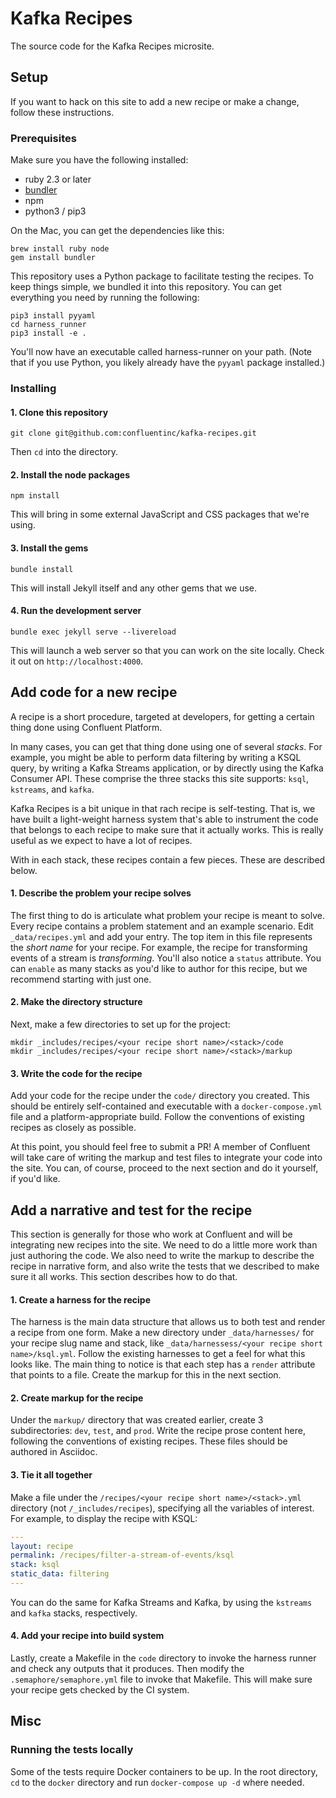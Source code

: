 # Kafka Recipes

The source code for the Kafka Recipes microsite.

## Setup

If you want to hack on this site to add a new recipe or make a change, follow these instructions.

### Prerequisites

Make sure you have the following installed:

- ruby 2.3 or later
- [bundler](https://bundler.io/)
- npm
- python3 / pip3

On the Mac, you can get the dependencies like this:

```
brew install ruby node
gem install bundler
```

This repository uses a Python package to facilitate testing the recipes. To keep things simple, we bundled it into this repository. You can get everything you need by running the following:

```
pip3 install pyyaml
cd harness_runner
pip3 install -e .
```

You'll now have an executable called harness-runner on your path. (Note that if you use Python, you likely already have the `pyyaml` package installed.)

### Installing

#### 1. Clone this repository

```
git clone git@github.com:confluentinc/kafka-recipes.git
```

Then `cd` into the directory.

#### 2. Install the node packages

```
npm install
```

This will bring in some external JavaScript and CSS packages that we're using.

#### 3. Install the gems

```
bundle install
```

This will install Jekyll itself and any other gems that we use.

#### 4. Run the development server

```
bundle exec jekyll serve --livereload
```

This will launch a web server so that you can work on the site locally. Check it out on `http://localhost:4000`.

## Add code for a new recipe

A recipe is a short procedure, targeted at developers, for getting a certain thing done using Confluent Platform.

In many cases, you can get that thing done using one of several _stacks_. For example, you might be able to perform data filtering by writing a KSQL query, by writing a Kafka Streams application, or by directly using the Kafka Consumer API. These comprise the three stacks this site supports: `ksql`, `kstreams`, and `kafka`.

Kafka Recipes is a bit unique in that rach recipe is self-testing. That is, we have built a light-weight harness system that's able to instrument the code that belongs to each recipe to make sure that it actually works. This is really useful as we expect to have a lot of recipes.

With in each stack, these recipes contain a few pieces. These are described below.

#### 1. Describe the problem your recipe solves

The first thing to do is articulate what problem your recipe is meant to solve. Every recipe contains a problem statement and an example scenario. Edit `_data/recipes.yml` and add your entry. The top item in this file represents the _short name_ for your recipe. For example, the recipe for transforming events of a stream is _transforming_. You'll also notice a `status` attribute. You can `enable` as many stacks as you'd like to author for this recipe, but we recommend starting with just one.

#### 2. Make the directory structure

Next, make a few directories to set up for the project:

```
mkdir _includes/recipes/<your recipe short name>/<stack>/code
mkdir _includes/recipes/<your recipe short name>/<stack>/markup
```

#### 3. Write the code for the recipe

Add your code for the recipe under the `code/` directory you created. This should be entirely self-contained and executable with a `docker-compose.yml` file and a platform-appropriate build. Follow the conventions of existing recipes as closely as possible.

At this point, you should feel free to submit a PR! A member of Confluent will take care of writing the markup and test files to integrate your code into the site. You can, of course, proceed to the next section and do it yourself, if you'd like.


## Add a narrative and test for the recipe

This section is generally for those who work at Confluent and will be integrating new recipes into the site. We need to do a little more work than just authoring the code. We also need to write the markup to describe the recipe in narrative form, and also write the tests that we described to make sure it all works. This section describes how to do that.

#### 1. Create a harness for the recipe

The harness is the main data structure that allows us to both test and render a recipe from one form. Make a new directory under `_data/harnesses/` for your recipe slug name and stack, like `_data/harnessess/<your recipe short name>/ksql.yml`. Follow the existing harnesses to get a feel for what this looks like. The main thing to notice is that each step has a `render` attribute that points to a file. Create the markup for this in the next section.

#### 2. Create markup for the recipe

Under the `markup/` directory that was created earlier, create 3 subdirectories: `dev`, `test`, and `prod`. Write the recipe prose content here, following the conventions of existing recipes. These files should be authored in Asciidoc.

#### 3. Tie it all together

Make a file under the `/recipes/<your recipe short name>/<stack>.yml` directory (not `/_includes/recipes`), specifying all the variables of interest. For example, to display the recipe with KSQL:

```yml
---
layout: recipe
permalink: /recipes/filter-a-stream-of-events/ksql
stack: ksql
static_data: filtering
---
```

You can do the same for Kafka Streams and Kafka, by using the `kstreams` and `kafka` stacks, respectively.

#### 4. Add your recipe into build system

Lastly, create a Makefile in the `code` directory to invoke the harness runner and check any outputs that it produces. Then modify the `.semaphore/semaphore.yml` file to invoke that Makefile. This will make sure your recipe gets checked by the CI system.

## Misc

### Running the tests locally

Some of the tests require Docker containers to be up. In the root directory, `cd` to the `docker` directory and run `docker-compose up -d` where needed.
